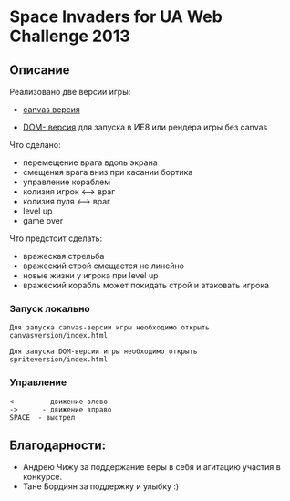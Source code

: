 Space Invaders for UA Web Challenge 2013
=======

## Описание

Реализовано две версии игры:

 - [canvas версия][]

 - [DOM- версия][] для запуска в ИЕ8 или рендера игры без canvas

Что сделано:

 - перемещение врага вдоль экрана
 - смещения врага вниз при касании бортика
 - управление кораблем
 - колизия игрок <--> враг
 - колизия пуля <--> враг
 - level up
 - game over
 
Что предстоит сделать:

 - вражеская стрельба
 - вражеский строй смещается не линейно 
 - новые жизни у игрока при level up
 - вражеский корабль может покидать строй и атаковать игрока
 
### Запуск локально

    Для запуска canvas-версии игры необходимо открыть canvasversion/index.html

    Для запуска DOM-версии игры необходимо открыть spriteversion/index.html

### Управление

    <-      - движение влево
    ->      - движение вправо
    SPACE  - выстрел


## Благодарности:

  - Андрею Чижу за поддержание веры в себя и агитацию участия в конкурсе.
  - Тане Бордиян за поддержку и улыбку :)

   [canvas версия]: http://dimarudenko.github.com/SpaceInvaders/canvasversion/index.html
   [DOM- версия]: http://dimarudenko.github.com/SpaceInvaders/spriteversion/index.html
